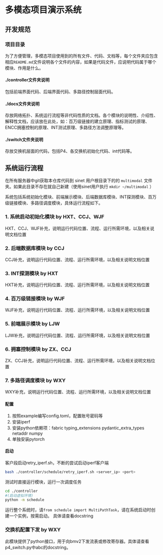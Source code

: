 # 多模态项目演示系统

## 开发规范
### 项目目录

为了方便管理，多模态项目使用到的所有文件、代码、文档等，每个文件夹应包含相应`README.md`文件说明各个文件的内容，如果是代码文件，应说明代码属于哪个模块、作用是什么。

#### ./controller文件夹说明
包括前端界面代码、后端界面代码、多路径控制层面代码。

#### ./docs文件夹说明
存放网络拓扑、系统运行流程等非代码性质的文档。各个模块的说明性、介绍性、解释性文档，应该放在此处，如：百万级链接的建立原理、指标测试的原理、ENCC拥塞控制的原理、INT测试原理、多路径方法调整原理等。

#### ./switch文件夹说明
存放交换机层面的代码，包括P4、各交换机初始化代码、int代码等。

## 系统运行流程
在所有服务器中git获取本仓库代码到 sinet 用户根目录下的的 `multimodal` 文件夹。如果此目录不存在就自己新建（使用sinet用户执行 `mkdir ~/multimodal` ）

系统包括系统初始化模块、前端展示模块、后端数据库模块、INT探测模块、百万级链接模块、多路径调度模块，具体运行流程如下。
### 1. 系统启动初始化模块 by HXT、CCJ、WJF
HXT、CCJ、WJF补充，说明运行代码位置、流程、运行所需环境，以及相关说明文档位置

### 2. 后端数据库模块 by CCJ
CCJ补充，说明运行代码位置、流程、运行所需环境，以及相关说明文档位置

### 3. INT探测模块 by HXT
HXT补充，说明运行代码位置、流程、运行所需环境，以及相关说明文档位置

### 4. 百万级链接模块 by WJF
WJF补充，说明运行代码位置、流程、运行所需环境，以及相关说明文档位置

### 5. 前端展示模块 by LJW
LJW补充，说明运行代码位置、流程、运行所需环境，以及相关说明文档位置

### 6. 拥塞控制模块 by ZX、CCJ
ZX、CCJ补充，说明运行代码位置、流程、运行所需环境，以及相关说明文档位置

### 7. 多路径调度模块 by WXY
WXY补充，说明运行代码位置、流程、运行所需环境，以及相关说明文档位置

#### 配置
1. 按照example编写config.toml，配置账号密码等
4. 安装iperf
2. 安装python依赖项：fabric typing_extensions pydantic_extra_types netaddr numpy
3. 单独安装pytorch

#### 启动
客户段启动retry_iperf.sh，不断的尝试启动iperf客户端
```bash
bash ./controller/schedule/retry_iperf.sh <server_ip> <port>
```

测试时直接运行模块，运行一次调度任务
```bash
cd ./controller
#(启动虚拟环境)
python -m schedule
```

运行整个系统时，请`from schedule import MultiPathTask`，请在系统启动时创建一个实例，按需启动。
具体请查看docstring

### 交换机配置下发 by WXY
此模块提供了python接口，用于向bmv2下发流表或修改寄存器。具体请查看p4_switch.py中abc的docstring。
